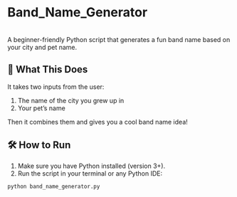 # Band_Name_Generator
<br>
A beginner-friendly Python script that generates a fun band name based on your city and pet name.
<br>

## 📌 What This Does
It takes two inputs from the user:
1. The name of the city you grew up in
2. Your pet’s name

Then it combines them and gives you a cool band name idea!
<br>
## 🛠️ How to Run

1. Make sure you have Python installed (version 3+).
2. Run the script in your terminal or any Python IDE:

```bash
python band_name_generator.py

